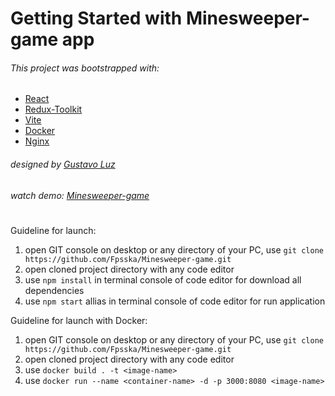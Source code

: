 # Getting Started with Minesweeper-game app

###### _This project was bootstrapped with:_

-   [React](https://react.dev/)
-   [Redux-Toolkit](https://redux-toolkit.js.org/)
-   [Vite](https://vite.dev/)
-   [Docker](https://www.docker.com/)
-   [Nginx](https://nginx.org/)

###### _designed by [Gustavo Luz](https://dribbble.com/guztaluz)_

###### _watch demo: [Minesweeper-game](https://Fpsska.github.io/Minesweeper-game)_

#

Guideline for launch:

1. open GIT console on desktop or any directory of your PC, use `git clone https://github.com/Fpsska/Minesweeper-game.git`
2. open cloned project directory with any code editor
3. use `npm install` in terminal console of code editor for download all dependencies
4. use `npm start` allias in terminal console of code editor for run application

Guideline for launch with Docker:

1. open GIT console on desktop or any directory of your PC, use `git clone https://github.com/Fpsska/Minesweeper-game.git`
2. open cloned project directory with any code editor
3. use `docker build . -t <image-name>`
4. use `docker run --name <container-name> -d -p 3000:8080 <image-name>`
